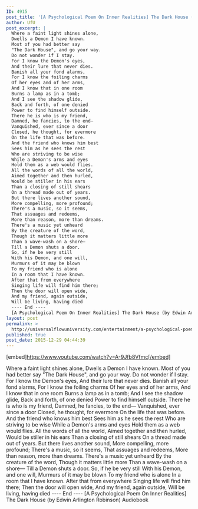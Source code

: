 ```yaml
---
ID: 4915
post_title: '[A Psychological Poem On Inner Realities] The Dark House (by Edwin Arlington Robinson) Audiobook'
author: UfU
post_excerpt: |
  Where a faint light shines alone,
  Dwells a Demon I have known.
  Most of you had better say
  "The Dark House", and go your way.
  Do not wonder if I stay.
  For I know the Demon's eyes,
  And their lure that never dies.
  Banish all your fond alarms,
  For I know the foiling charms
  Of her eyes and of her arms,
  And I know that in one room
  Burns a lamp as in a tomb;
  And I see the shadow glide,
  Back and forth, of one denied
  Power to find himself outside.
  There he is who is my friend,
  Damned, he fancies, to the end—
  Vanquished, ever since a door
  Closed, he thought, for evermore
  On the life that was before.
  And the friend who knows him best
  Sees him as he sees the rest
  Who are striving to be wise
  While a Demon's arms and eyes
  Hold them as a web would flies.
  All the words of all the world,
  Aimed together and then hurled,
  Would be stiller in his ears
  Than a closing of still shears
  On a thread made out of years.
  But there lives another sound,
  More compelling, more profound;
  There's a music, so it seems,
  That assuages and redeems,
  More than reason, more than dreams.
  There's a music yet unheard
  By the creature of the word,
  Though it matters little more
  Than a wave-wash on a shore—
  Till a Demon shuts a door.
  So, if he be very still
  With his Demon, and one will,
  Murmurs of it may be blown
  To my friend who is alone
  In a room that I have known.
  After that from everywhere
  Singing life will find him there;
  Then the door will open wide,
  And my friend, again outside,
  Will be living, having died
  ---- End ----
  [A Psychological Poem On Inner Realities] The Dark House (by Edwin Arlington Robinson) Audiobook
layout: post
permalink: >
  http://universalflowuniversity.com/entertainment/a-psychological-poem-on-inner-realities-the-dark-house-by-edwin-arlington-robinson-audiobook/
published: true
post_date: 2015-12-29 04:44:39
---
```

[embed]https://www.youtube.com/watch?v=A-9Jfb8Vfmc[/embed]<br>
<p>Where a faint light shines alone,
     Dwells a Demon I have known.
     Most of you had better say
     "The Dark House", and go your way.
     Do not wonder if I stay.
     For I know the Demon's eyes,
     And their lure that never dies.
     Banish all your fond alarms,
     For I know the foiling charms
     Of her eyes and of her arms,
     And I know that in one room
     Burns a lamp as in a tomb;
     And I see the shadow glide,
     Back and forth, of one denied
     Power to find himself outside.
     There he is who is my friend,
     Damned, he fancies, to the end—
     Vanquished, ever since a door
     Closed, he thought, for evermore
     On the life that was before.
     And the friend who knows him best
     Sees him as he sees the rest
     Who are striving to be wise
     While a Demon's arms and eyes
     Hold them as a web would flies.
     All the words of all the world,
     Aimed together and then hurled,
     Would be stiller in his ears
     Than a closing of still shears
     On a thread made out of years.
     But there lives another sound,
     More compelling, more profound;
     There's a music, so it seems,
     That assuages and redeems,
     More than reason, more than dreams.
     There's a music yet unheard
     By the creature of the word,
     Though it matters little more
     Than a wave-wash on a shore—
     Till a Demon shuts a door.
     So, if he be very still
     With his Demon, and one will,
     Murmurs of it may be blown
     To my friend who is alone
     In a room that I have known.
     After that from everywhere
     Singing life will find him there;
     Then the door will open wide,
     And my friend, again outside,
     Will be living, having died
---- End ----
[A Psychological Poem On Inner Realities] The Dark House (by Edwin Arlington Robinson) Audiobook</p>